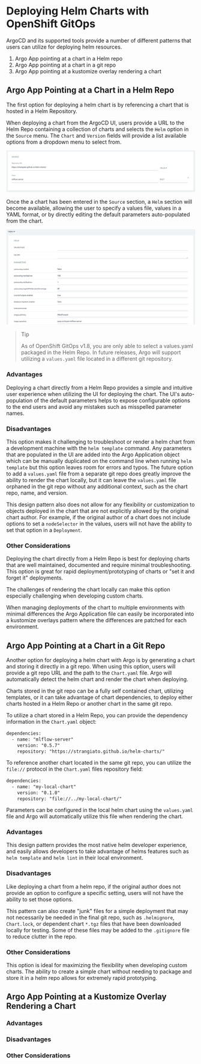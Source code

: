 # Deploying Helm Charts with OpenShift GitOps

ArgoCD and its supported tools provide a number of different patterns that users can utilize for deploying helm resources.

1) Argo App pointing at a chart in a Helm repo
2) Argo App pointing at a chart in a git repo
3) Argo App pointing at a kustomize overlay rendering a chart

## Argo App Pointing at a Chart in a Helm Repo

The first option for deploying a helm chart is by referencing a chart that is hosted in a Helm Repository.

When deploying a chart from the ArgoCD UI, users provide a URL to the Helm Repo containing a collection of charts and selects the `Helm` option in the `Source` menu.  The `Chart` and `Version` fields will provide a list available options from a dropdown menu to select from.

![helm-repo-deployment](images/argo-helm-repo-ui.png)

Once the a chart has been entered in the `Source` section, a `Helm` section will become available, allowing the user to specify a values file, values in a YAML format, or by directly editing the default parameters auto-populated from the chart.

![helm-chart-parameters](images/argo-helm-values-ui.png)

> Tip
>
> As of OpenShift GitOps v1.8, you are only able to select a values.yaml packaged in the Helm Repo.  In future releases, Argo will support utilizing a `values.yaml` file located in a different git repository.

### Advantages

Deploying a chart directly from a Helm Repo provides a simple and intuitive user experience when utilizing the UI for deploying the chart.  The UI's auto-population of the default parameters helps to expose configurable options to the end users and avoid any mistakes such as misspelled parameter names.

### Disadvantages

This option makes it challenging to troubleshoot or render a helm chart from a development machine with the `helm template` command.  Any parameters that are populated in the UI are added into the Argo Application object which can be manually duplicated on the command line when running `helm template` but this option leaves room for errors and typos.  The future option to add a `values.yaml` file from a separate git repo does greatly improve the ability to render the chart locally, but it can leave the `values.yaml` file orphaned in the git repo without any additional context, such as the chart repo, name, and version.

This design pattern also does not allow for any flexibility or customization to objects deployed in the chart that are not explicitly allowed by the original chart author.  For example, if the original author of a chart does not include options to set a  `nodeSelector` in the values, users will not have the ability to set that option in a `Deployment`.

### Other Considerations

Deploying the chart directly from a Helm Repo is best for deploying charts that are well maintained, documented and require minimal troubleshooting.  This option is great for rapid deployment/prototyping of charts or "set it and forget it" deployments.

The challenges of rendering the chart locally can make this option especially challenging when developing custom charts.

When managing deployments of the chart to multiple environments with minimal differences the Argo Application file can easily be incorporated into a kustomize overlays pattern where the differences are patched for each environment.

## Argo App Pointing at a Chart in a Git Repo

Another option for deploying a helm chart with Argo is by generating a chart and storing it directly in a git repo.  When using this option, users will provide a git repo URL and the path to the `Chart.yaml` file.  Argo will automatically detect the helm chart and render the chart when deploying.

Charts stored in the git repo can be a fully self contained chart, utilizing templates, or it can take advantage of chart dependencies, to deploy either charts hosted in a Helm Repo or another chart in the same git repo.

To utilize a chart stored in a Helm Repo, you can provide the dependency information in the `Chart.yaml` object:

```
dependencies:
  - name: "mlflow-server"
    version: "0.5.7"
    repository: "https://strangiato.github.io/helm-charts/"
```

To reference another chart located in the same git repo, you can utilize the `file://` protocol in the `Chart.yaml` files repository field:

```
dependencies:
  - name: "my-local-chart"
    version: "0.1.0"
    repository: "file://../my-local-chart/"
```

Parameters can be configured in the local helm chart using the `values.yaml` file and Argo will automatically utilize this file when rendering the chart.

### Advantages

This design pattern provides the most native helm developer experience, and easily allows developers to take advantage of helms features such as `helm template` and `helm lint` in their local environment.

### Disadvantages

Like deploying a chart from a helm repo, if the original author does not provide an option to configure a specific setting, users will not have the ability to set those options.

This pattern can also create "junk" files for a simple deployment that may not necessarily be needed in the final git repo, such as `.helmignore`, `Chart.lock`, or dependent chart `*.tgz` files that have been downloaded locally for testing.  Some of these files may be added to the `.gitignore` file to reduce clutter in the repo.

### Other Considerations

This option is ideal for maximizing the flexibility when developing custom charts.  The ability to create a simple chart without needing to package and store it in a helm repo allows for extremely rapid prototyping.

## Argo App Pointing at a Kustomize Overlay Rendering a Chart

### Advantages

### Disadvantages

### Other Considerations


